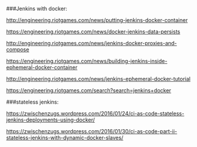 
###Jenkins with docker:

http://engineering.riotgames.com/news/putting-jenkins-docker-container

https://engineering.riotgames.com/news/docker-jenkins-data-persists

http://engineering.riotgames.com/news/jenkins-docker-proxies-and-compose

https://engineering.riotgames.com/news/building-jenkins-inside-ephemeral-docker-container

http://engineering.riotgames.com/news/jenkins-ephemeral-docker-tutorial

https://engineering.riotgames.com/search?search=jenkins+docker

###stateless jenkins:

https://zwischenzugs.wordpress.com/2016/01/24/ci-as-code-stateless-jenkins-deployments-using-docker/

https://zwischenzugs.wordpress.com/2016/01/30/ci-as-code-part-ii-stateless-jenkins-with-dynamic-docker-slaves/
